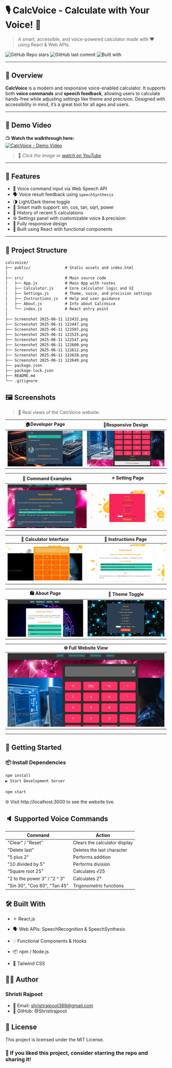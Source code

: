 # 🎙️ CalcVoice - Calculate with Your Voice! 🧮  
> A smart, accessible, and voice-powered calculator made with ❤️ using React & Web APIs.

![GitHub Repo stars](https://img.shields.io/github/stars/Shristirajpoot/calcvoiVe?style=social)
![GitHub last commit](https://img.shields.io/github/last-commit/Shristirajpoot/calcvoiVe?color=brightgreen)
![Built with](https://img.shields.io/badge/Built%20with-React%20%2B%20Web%20Speech%20API-blue)

---

## 🌟 Overview

**CalcVoice** is a modern and responsive voice-enabled calculator. It supports both **voice commands** and **speech feedback**, allowing users to calculate hands-free while adjusting settings like theme and precision. Designed with accessibility in mind, it’s a great tool for all ages and users.

---

## 🎥 Demo Video

📺 **Watch the walkthrough here:**  
[![CalcVoice - Demo Video](https://img.youtube.com/vi/NXP14eLXoQs/0.jpg)](https://youtu.be/NXP14eLXoQs)

> 🔗 *Click the image or [watch on YouTube](https://youtu.be/NXP14eLXoQs)*

---


## 🎨 Features

- 🎤 Voice command input via Web Speech API
- 🗣️ Voice result feedback using `speechSynthesis`
- 🌗 Light/Dark theme toggle
- 🧮 Smart math support: sin, cos, tan, sqrt, power
- 📝 History of recent 5 calculations
- ⚙️ Settings panel with customizable voice & precision
- 📱 Fully responsive design
- 🔧 Built using React with functional components

---

## 📂 Project Structure

```plaintext
calcvoice/
├── public/               # Static assets and index.html
│
├── src/                  # Main source code
│   ├── App.js            # Main App with routes
│   ├── Calculator.js     # Core calculator logic and UI
│   ├── Settings.js       # Theme, voice, and precision settings
│   ├── Instructions.js   # Help and user guidance
│   ├── About.js          # Info about CalcVoice
│   └── index.js          # React entry point
│
├── Screenshot 2025-06-11 122432.png
├── Screenshot 2025-06-11 122447.png
├── Screenshot 2025-06-11 122507.png
├── Screenshot 2025-06-11 122525.png
├── Screenshot 2025-06-11 122547.png
├── Screenshot 2025-06-11 122600.png
├── Screenshot 2025-06-11 122612.png
├── Screenshot 2025-06-11 122628.png
├── Screenshot 2025-06-11 122649.png
├── package.json
├── package-lock.json
├── README.md
└── .gitignore
```
## 🖼️ Screenshots
> 📸 Real views of the CalcVoice website:

 | 🏠Developer Page                                           | 🚀Responsive Design                                       |
| ------------------------------------------------------ | ------------------------------------------------------ |
| ![Screenshot1](./Screenshot%202025-06-11%20122649.png) | ![Screenshot2](./Screenshot%202025-06-11%20122447.png) |



| 👤 Command Examples                                       | ⭐ Setting Page                                          |
| ------------------------------------------------------ | ------------------------------------------------------ |
| ![Screenshot3](./Screenshot%202025-06-11%20122507.png) | ![Screenshot4](./Screenshot%202025-06-11%20122525.png) |

| 🎁 Calculator Interface                                         | 👤 Instructions Page                                        |
| ------------------------------------------------------ | ------------------------------------------------------ |
| ![Screenshot5](./Screenshot%202025-06-11%20122547.png) | ![Screenshot6](./Screenshot%202025-06-11%20122600.png) |

| 🛍️ About Page                                       | 🧺 Theme Toggle                                           |
| ------------------------------------------------------ | ------------------------------------------------------ |
| ![Screenshot7](./Screenshot%202025-06-11%20122612.png) | ![Screenshot8](./Screenshot%202025-06-11%20122628.png) |

| 🌐 Full Website View                                   |
| ------------------------------------------------------ |
| ![Screenshot9](./Screenshot%202025-06-11%20122432.png) |


---

## 🚀 Getting Started

### 📦 Install Dependencies

```bash
npm install
▶️ Start Development Server

npm start
```
🌐 Visit http://localhost:3000 to see the website live.


## 🔈 Supported Voice Commands

| Command                   | Action                        |
|---------------------------|-------------------------------|
| "Clear" / "Reset"         | Clears the calculator display |
| "Delete last"             | Deletes the last character    |
| "5 plus 2"                | Performs addition             |
| "10 divided by 5"         | Performs division             |
| "Square root 25"          | Calculates √25                |
| "2 to the power 3" / "2 ^ 3" | Calculates 2³                |
| "Sin 30", "Cos 60", "Tan 45" | Trigonometric functions     |


## 🛠️ Built With


- ⚛️ React.js
  
- 🗣️ Web APIs: SpeechRecognition & SpeechSynthesis

- 💡 Functional Components & Hooks

- 📦 npm / Node.js
  
- 🎨 Tailwind CSS


## 👩‍💻 Author
### Shristi Rajpoot
- 📧 Email: shristirajpoot369@gmail.com
- 🔗 GitHub: @Shristirajpoot

## 📄 License
This project is licensed under the MIT License.

### 🌟 If you liked this project, consider starring the repo and sharing it!
